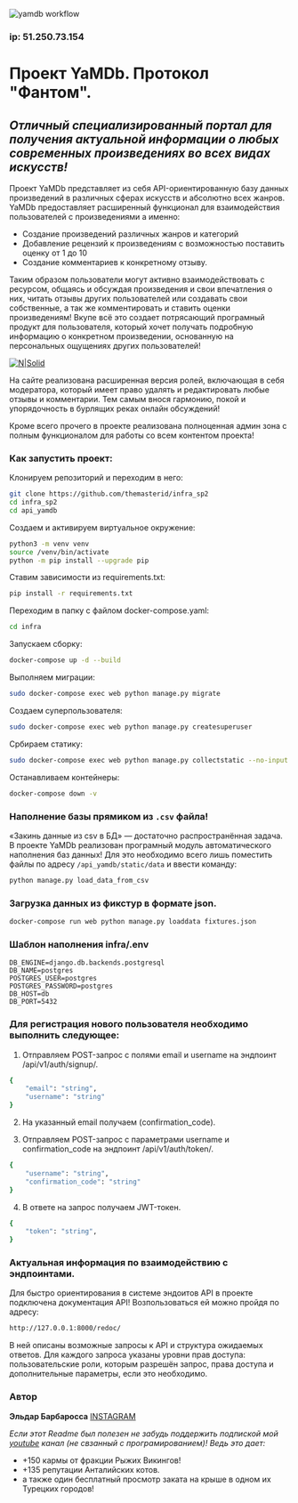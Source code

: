 ![yamdb workflow](https://github.com/kotbarbarossa/yamdb_final/actions/workflows/yamdb_workflow.yml/badge.svg)
### ip: 51.250.73.154

# Проект YaMDb. Протокол "Фантом".
## _Отличный специализированный портал для получения актуальной информации о любых современных произведениях во всех видах искусств!_
Проект YaMDb представляет из себя API-ориентированную базу данных произведений в различных сферах искусств и абсолютно всех жанров. YaMDb предоставляет расширенный функционал для взаимодействия пользователей с произведениями а именно:

* Создание произведений различных жанров и категорий
* Добавление рецензий к произведениям с возможностью поставить оценку от 1 до 10
* Создание комментариев к конкретному отзыву.

Таким образом пользователи могут активно взаимодействовать с ресурсом, общаясь и обсуждая произведения и свои впечатления о них, читать отзывы других пользователей или создавать свои собственные, а так же комментировать и ставить оценки произведениям! Вкупе всё это создает потрясающий програмный продукт для пользователя, который хочет получать подробную информацию о конкретном произведении, основанную на персональных ощущениях других пользователей! 

[![N|Solid](https://img.freepik.com/free-photo/businesspeople-at-office-meeting_23-2148908967.jpg?w=2000&t=st=1661689328~exp=1661689928~hmac=9b24a57975b0c56f0d8762a872114722c62c117f7d0c80f979880b2060f72487)]()

На сайте реализована расширенная версия ролей, включающая в себя модератора, который имеет право удалять и редактировать любые отзывы и комментарии. Тем самым внося гармонию, покой и упорядочность в бурлящих реках онлайн обсуждений!

Кроме всего прочего в проекте реализована полноценная админ зона с полным функционалом для работы со всем контентом проекта!

### Как запустить проект:

Клонируем репозиторий и переходим в него:
```bash
git clone https://github.com/themasterid/infra_sp2
cd infra_sp2
cd api_yamdb
```

Создаем и активируем виртуальное окружение:
```bash
python3 -m venv venv
source /venv/bin/activate
python -m pip install --upgrade pip
```

Ставим зависимости из requirements.txt:
```bash
pip install -r requirements.txt
```

Переходим в папку с файлом docker-compose.yaml:
```bash
cd infra
```

Запускаем сборку:
```bash
docker-compose up -d --build
```

Выполняем миграции:

```bash
sudo docker-compose exec web python manage.py migrate
```

Создаем суперпользователя:
```bash
sudo docker-compose exec web python manage.py createsuperuser
```

Србираем статику:
```bash
sudo docker-compose exec web python manage.py collectstatic --no-input
```

Останавливаем контейнеры:
```bash
docker-compose down -v
```

### Наполнение базы прямиком из ```.csv``` файла!
«Закинь данные из csv в БД» — достаточно распространённая задача.
В проекте YaMDb реализован програмный модуль автоматического наполнения баз данных!
Для это необходимо всего лишь поместить файлы по адресу ```/api_yamdb/static/data``` и ввести команду:
```sh
python manage.py load_data_from_csv
```

### Загрузка данных из фикстур в формате json.

```sh
docker-compose run web python manage.py loaddata fixtures.json 
```

### Шаблон наполнения infra/.env
```
DB_ENGINE=django.db.backends.postgresql
DB_NAME=postgres
POSTGRES_USER=postgres
POSTGRES_PASSWORD=postgres
DB_HOST=db
DB_PORT=5432
```

### Для регистрация нового пользователя необходимо выполнить следующее:

1. Отправляем POST-запрос с полями 
email и username 
на эндпоинт /api/v1/auth/signup/.  

```sh
{  
    "email": "string",  
    "username": "string"  
}
```
2. На указанный email получаем (confirmation_code).

3. Отправляем POST-запрос с параметрами 
username и confirmation_code 
на эндпоинт /api/v1/auth/token/.  

```sh
{  
    "username": "string",  
    "confirmation_code": "string"  
} 
```

4. В ответе на запрос получаем JWT-токен.

```sh
{  
    "token": "string",  
}
```

### Актуальная информация по взаимодействию с эндпоинтами.

Для быстро ориентирования в системе эндоитов API в проекте подключена документация API! Возпользоваться ей можно пройдя по адресу:
```sh
http://127.0.0.1:8000/redoc/ 
```
В ней описаны возможные запросы к API и структура ожидаемых ответов. Для каждого запроса указаны уровни прав доступа: пользовательские роли, которым разрешён запрос, права доступа и дополнительные параметры, если это необходимо.

### Автор 

**Эльдар Барбаросса** 
[INSTAGRAM]

_Если этот Readme был полезен не забудь поддержить подпиской мой [youtube] канал (не свзанный с програмированием)! Ведь это дает:_
*  +150 кармы от фракции Рыжих Викингов!
*  +135 репутации Анталийских котов.
*  а также один бесплатный просмотр заката на крыше в одном их Турецких городов!

[//]: # (links)

   [youtube]: https://www.youtube.com/channel/UC0NWbtRrU1YvsCP_0Slq-9A/
   [INSTAGRAM]: https://instagram.com/kot.barbarossa?igshid=YmMyMTA2M2Y=